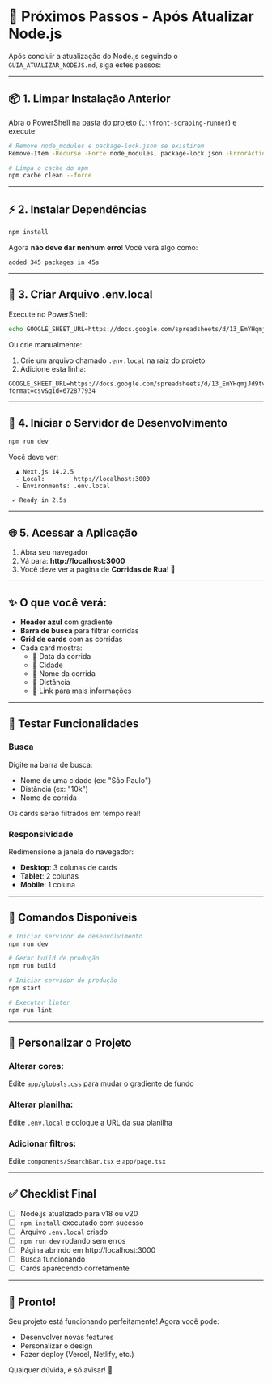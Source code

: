 # 🎯 Próximos Passos - Após Atualizar Node.js

Após concluir a atualização do Node.js seguindo o `GUIA_ATUALIZAR_NODEJS.md`, siga estes passos:

---

## 📦 1. Limpar Instalação Anterior

Abra o PowerShell na pasta do projeto (`C:\front-scraping-runner`) e execute:

```bash
# Remove node_modules e package-lock.json se existirem
Remove-Item -Recurse -Force node_modules, package-lock.json -ErrorAction SilentlyContinue

# Limpa o cache do npm
npm cache clean --force
```

---

## ⚡ 2. Instalar Dependências

```bash
npm install
```

Agora **não deve dar nenhum erro**! Você verá algo como:

```
added 345 packages in 45s
```

---

## 🔐 3. Criar Arquivo .env.local

Execute no PowerShell:

```bash
echo GOOGLE_SHEET_URL=https://docs.google.com/spreadsheets/d/13_EmYHqmjJd9tvp6iihAaKKgRxnOi9gwSIwavgfCn0Y/export?format=csv&gid=672877934 > .env.local
```

Ou crie manualmente:
1. Crie um arquivo chamado `.env.local` na raiz do projeto
2. Adicione esta linha:
```
GOOGLE_SHEET_URL=https://docs.google.com/spreadsheets/d/13_EmYHqmjJd9tvp6iihAaKKgRxnOi9gwSIwavgfCn0Y/export?format=csv&gid=672877934
```

---

## 🚀 4. Iniciar o Servidor de Desenvolvimento

```bash
npm run dev
```

Você deve ver:

```
  ▲ Next.js 14.2.5
  - Local:        http://localhost:3000
  - Environments: .env.local

 ✓ Ready in 2.5s
```

---

## 🌐 5. Acessar a Aplicação

1. Abra seu navegador
2. Vá para: **http://localhost:3000**
3. Você deve ver a página de **Corridas de Rua**! 🎉

---

## ✨ O que você verá:

- **Header azul** com gradiente
- **Barra de busca** para filtrar corridas
- **Grid de cards** com as corridas
- Cada card mostra:
  - 📅 Data da corrida
  - 📍 Cidade
  - 🏃 Nome da corrida
  - 📏 Distância
  - 🔗 Link para mais informações

---

## 🧪 Testar Funcionalidades

### Busca
Digite na barra de busca:
- Nome de uma cidade (ex: "São Paulo")
- Distância (ex: "10k")
- Nome de corrida

Os cards serão filtrados em tempo real!

### Responsividade
Redimensione a janela do navegador:
- **Desktop**: 3 colunas de cards
- **Tablet**: 2 colunas
- **Mobile**: 1 coluna

---

## 📝 Comandos Disponíveis

```bash
# Iniciar servidor de desenvolvimento
npm run dev

# Gerar build de produção
npm run build

# Iniciar servidor de produção
npm start

# Executar linter
npm run lint
```

---

## 🎨 Personalizar o Projeto

### Alterar cores:
Edite `app/globals.css` para mudar o gradiente de fundo

### Alterar planilha:
Edite `.env.local` e coloque a URL da sua planilha

### Adicionar filtros:
Edite `components/SearchBar.tsx` e `app/page.tsx`

---

## ✅ Checklist Final

- [ ] Node.js atualizado para v18 ou v20
- [ ] `npm install` executado com sucesso
- [ ] Arquivo `.env.local` criado
- [ ] `npm run dev` rodando sem erros
- [ ] Página abrindo em http://localhost:3000
- [ ] Busca funcionando
- [ ] Cards aparecendo corretamente

---

## 🎉 Pronto!

Seu projeto está funcionando perfeitamente! Agora você pode:
- Desenvolver novas features
- Personalizar o design
- Fazer deploy (Vercel, Netlify, etc.)

Qualquer dúvida, é só avisar! 🚀


